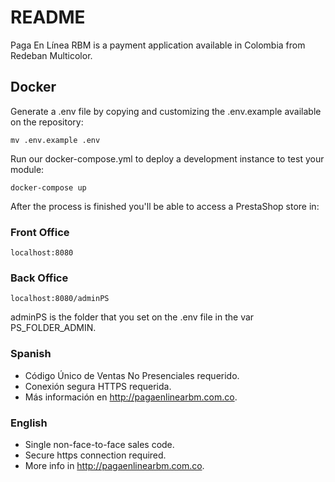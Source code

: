 # README

Paga En Línea RBM is a payment application available in Colombia from Redeban Multicolor.

## Docker

Generate a .env file by copying and customizing the .env.example available on the repository:

```
mv .env.example .env
```

Run our docker-compose.yml to deploy a development instance to test your module:

```
docker-compose up
```

After the process is finished you'll be able to access a PrestaShop store in:

### Front Office

```
localhost:8080
```

### Back Office

```
localhost:8080/adminPS
```

adminPS is the folder that you set on the .env file in the var PS_FOLDER_ADMIN.

### Spanish

- Código Único de Ventas No Presenciales requerido.
- Conexión segura HTTPS requerida.
- Más información en http://pagaenlinearbm.com.co.

### English

- Single non-face-to-face sales code.
- Secure https connection required.
- More info in http://pagaenlinearbm.com.co.
